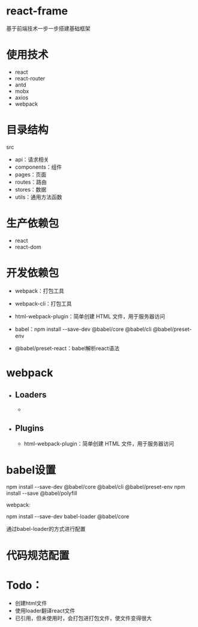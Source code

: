 # react-frame
基于前端技术一步一步搭建基础框架



# 使用技术

- react
- react-router
- antd
- mobx
- axios
- webpack



# 目录结构

src

- api：请求相关
- components：组件
- pages：页面
- routes：路由
- stores：数据
- utils：通用方法函数



# 生产依赖包

- react
- react-dom

# 开发依赖包

- webpack：打包工具
- webpack-cli：打包工具
- html-webpack-plugin：简单创建 HTML 文件，用于服务器访问
- babel：npm install --save-dev @babel/core @babel/cli @babel/preset-env

- @babel/preset-react：babel解析react语法



# webpack

- ## Loaders

  - 

- ## Plugins

  - html-webpack-plugin：简单创建 HTML 文件，用于服务器访问





# babel设置

npm install --save-dev @babel/core @babel/cli @babel/preset-env
npm install --save @babel/polyfill

webpack:

npm install --save-dev babel-loader @babel/core

通过babel-loader的方式进行配置

# 代码规范配置

# Todo：

- 创建html文件
- 使用loader翻译react文件
- 已引用，但未使用时，会打包进打包文件，使文件变得很大
